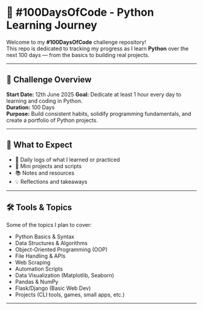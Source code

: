 # 💯 #100DaysOfCode - Python Learning Journey

Welcome to my **#100DaysOfCode** challenge repository!  
This repo is dedicated to tracking my progress as I learn **Python** over the next 100 days — from the basics to building real projects.

---

## 📅 Challenge Overview

**Start Date:** 12th June 2025
**Goal:** Dedicate at least 1 hour every day to learning and coding in Python.  
**Duration:** 100 Days  
**Purpose:** Build consistent habits, solidify programming fundamentals, and create a portfolio of Python projects.

---

## 📌 What to Expect

- 🧠 Daily logs of what I learned or practiced
- 🧪 Mini projects and scripts
- 📚 Notes and resources
- 💡 Reflections and takeaways

---

## 🛠️ Tools & Topics

Some of the topics I plan to cover:

- Python Basics & Syntax
- Data Structures & Algorithms
- Object-Oriented Programming (OOP)
- File Handling & APIs
- Web Scraping
- Automation Scripts
- Data Visualization (Matplotlib, Seaborn)
- Pandas & NumPy
- Flask/Django (Basic Web Dev)
- Projects (CLI tools, games, small apps, etc.)

---
